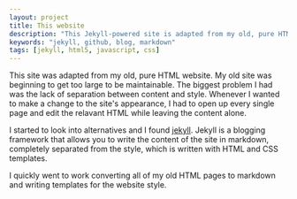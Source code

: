 ```yaml
---
layout: project
title: This website
description: "This Jekyll-powered site is adapted from my old, pure HTML site"
keywords: "jekyll, github, blog, markdown"
tags: [jekyll, html5, javascript, css]
---
```


This site was adapted from my old, pure HTML website.  My old site was beginning
to get too large to be maintainable.  The biggest problem I had was the lack of
separation between content and style.  Whenever I wanted to make a change to the
site's appearance, I had to open up every single page and edit the relavant HTML
while leaving the content alone.

I started to look into alternatives and I found [jekyll](http://jekyllrb.com/).
Jekyll is a blogging framework that allows you to write the content of the
site in markdown, completely separated from the style, which is written with
HTML and CSS templates.

I quickly went to work converting all of my old HTML pages to markdown and
writing templates for the website style.
